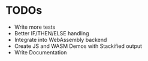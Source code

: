 # TODOs

* Write more tests
* Better IF/THEN/ELSE handling
* Integrate into WebAssembly backend
* Create JS and WASM Demos with Stackified output
* Write Documentation